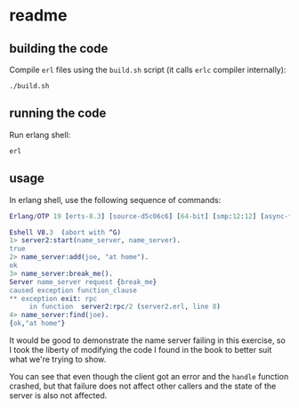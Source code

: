 # readme

## building the code

Compile `erl` files using the `build.sh` script (it calls `erlc` compiler internally):

```
./build.sh
```

## running the code

Run erlang shell:

```
erl
```

## usage

In erlang shell, use the following sequence of commands:

```erlang
Erlang/OTP 19 [erts-8.3] [source-d5c06c6] [64-bit] [smp:12:12] [async-threads:10] [kernel-poll:false]

Eshell V8.3  (abort with ^G)
1> server2:start(name_server, name_server).
true
2> name_server:add(joe, "at home").
ok
3> name_server:break_me().
Server name_server request {break_me}
caused exception function_clause
** exception exit: rpc
     in function  server2:rpc/2 (server2.erl, line 8)
4> name_server:find(joe). 
{ok,"at home"}
```

It would be good to demonstrate the name server failing in this exercise, so I took the liberty of modifying the code I found in the book to better suit what we're trying to show.

You can see that even though the client got an error and the `handle` function crashed, but that failure does not affect other callers and the state of the server is also not affected.